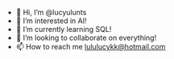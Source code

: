 - 👋 Hi, I’m @lucyulunts
- 👀 I’m interested in AI!
- 🌱 I’m currently learning SQL!
- 💞️ I’m looking to collaborate on everything!
- 📫 How to reach me lululucykk@hotmail.com

<!---
lucyulunts/lucyulunts is a ✨ special ✨ repository because its `README.md` (this file) appears on your GitHub profile.
You can click the Preview link to take a look at your changes.
--->
